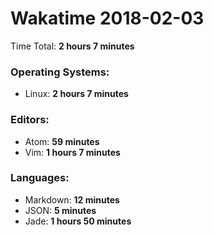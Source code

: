 # Wakatime 2018-02-03

Time Total: **2 hours 7 minutes**

### Operating Systems:
- Linux: **2 hours 7 minutes** 

### Editors:
- Atom: **59 minutes** 
- Vim: **1 hours 7 minutes** 

### Languages:
- Markdown: **12 minutes** 
- JSON: **5 minutes** 
- Jade: **1 hours 50 minutes** 

